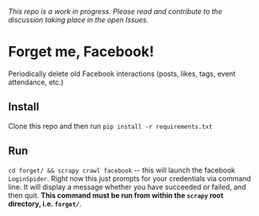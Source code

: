 _This repo is a work in progress. Please read and contribute to the discussion taking place in the open Issues._

# Forget me, Facebook!

Periodically delete old Facebook interactions (posts, likes, tags, event attendance, etc.)

## Install

Clone this repo and then run `pip install -r requirements.txt`

## Run

`cd forget/ && scrapy crawl facebook` -- this will launch the facebook `LoginSpider`. Right now this just prompts for your credentials via command line. It will display a message whether you have succeeded or failed, and then quit. **This command must be run from within the `scrapy` root directory, i.e. `forget/`**.
